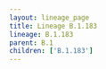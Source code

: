 ```yaml
---
layout: lineage_page
title: Lineage B.1.183
lineage: B.1.183
parent: B.1
children: ['B.1.183']
---
```

